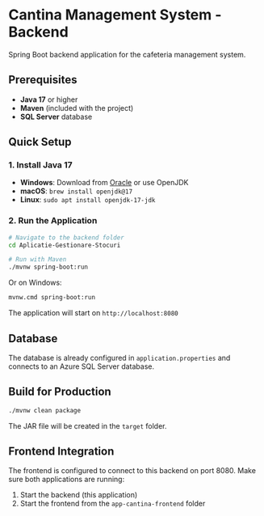 # Cantina Management System - Backend

Spring Boot backend application for the cafeteria management system.

## Prerequisites

- **Java 17** or higher
- **Maven** (included with the project)
- **SQL Server** database

## Quick Setup

### 1. Install Java 17
- **Windows**: Download from [Oracle](https://www.oracle.com/java/technologies/downloads/) or use OpenJDK
- **macOS**: `brew install openjdk@17`
- **Linux**: `sudo apt install openjdk-17-jdk`

### 2. Run the Application

```bash
# Navigate to the backend folder
cd Aplicatie-Gestionare-Stocuri

# Run with Maven
./mvnw spring-boot:run
```

Or on Windows:
```bash
mvnw.cmd spring-boot:run
```

The application will start on `http://localhost:8080`

## Database

The database is already configured in `application.properties` and connects to an Azure SQL Server database.

## Build for Production

```bash
./mvnw clean package
```

The JAR file will be created in the `target` folder.

## Frontend Integration

The frontend is configured to connect to this backend on port 8080. Make sure both applications are running:

1. Start the backend (this application)
2. Start the frontend from the `app-cantina-frontend` folder
